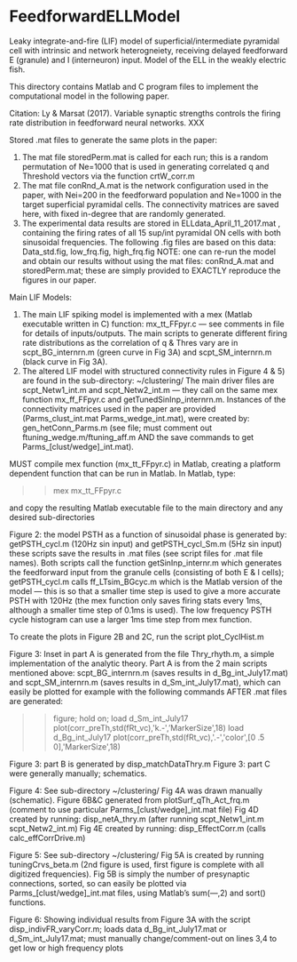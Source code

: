 # FeedforwardELLModel
Leaky integrate-and-fire (LIF) model of superficial/intermediate pyramidal cell with intrinsic and network heterogneiety, receiving delayed feedforward E (granule) and I (interneuron) input. 
Model of the ELL in the weakly electric fish.

This directory contains Matlab and C program files to implement the computational model in the following paper.

Citation: Ly & Marsat (2017). Variable synaptic strengths controls the firing rate distribution in feedforward neural networks.  XXX

Stored .mat files to generate the same plots in the paper:
1) The mat file storedPerm.mat is called for each run; this is a random permutation of Ne=1000 that is used in generating correlated q and Threshold vectors via the function crtW_corr.m 
2) The mat file conRnd_A.mat is the network configuration used in the paper, with Nei=200 in the feedforward population and Ne=1000 in the target superficial pyramidal cells.  The connectivity matrices are saved here, with fixed in-degree that are randomly generated.
3) The experimental data results are stored in ELLdata_April_11_2017.mat , containing the firing rates of all 15 sup/int pyramidal ON cells with both sinusoidal frequencies.  The following .fig files are based on this data: Data_std.fig, low_frq.fig, high_frq.fig 
NOTE: one can re-run the model and obtain our results without using the mat files: conRnd_A.mat and storedPerm.mat; these are simply provided to EXACTLY reproduce the figures in our paper.

Main LIF Models: 
1) The main LIF spiking model is implemented with a mex (Matlab executable written in C) function: mx_tt_FFpyr.c — see comments in file for details of inputs/outputs.  The main scripts to generate different firing rate distributions as the correlation of q & Thres vary are in scpt_BG_internrn.m (green curve in Fig 3A) and scpt_SM_internrn.m (black curve in Fig 3A).  
2) The altered LIF model with structured connectivity rules in Figure 4 & 5) are found in the sub-directory: ~/clustering/ 
The main driver files are scpt_Netw1_int.m and scpt_Netw2_int.m — they call on the same mex function mx_ff_FFpyr.c and getTunedSinInp_internrn.m.   Instances of the connectivity matrices used in the paper are provided (Parms_clust_int.mat Parms_wedge_int.mat), were created by: gen_hetConn_Parms.m (see file; must comment out ftuning_wedge.m/ftuning_aff.m AND the save commands to get Parms_[clust/wedge]_int.mat).

MUST compile mex function (mx_tt_FFpyr.c) in Matlab, creating a platform dependent function that can be run in Matlab. In Matlab, type: 

>>mex mx_tt_FFpyr.c

and copy the resulting Matlab executable file to the main directory and any desired sub-directories

Figure 2: the model PSTH as a function of sinusoidal phase is generated by: getPSTH_cycl.m (120Hz sin input)  and getPSTH_cycl_Sm.m (5Hz sin input) these scripts save the results in .mat files (see script files for .mat file names).
Both scripts call the function getSinInp_internr.m which generates the feedforward input from the granule cells (consisting of both E & I cells); getPSTH_cycl.m calls ff_LTsim_BGcyc.m which is the Matlab version of the model — this is so that a smaller time step is used to give a more accurate PSTH with 120Hz (the mex function only saves firing stats every 1ms, although a smaller time step of 0.1ms is used).  The low frequency PSTH cycle histogram can use a larger 1ms time step from mex function.

To create the plots in Figure 2B and 2C, run the script plot_CyclHist.m 

Figure 3: Inset in part A is generated from the file Thry_rhyth.m, a simple implementation of the analytic theory.  Part A is from the 2 main scripts mentioned above: scpt_BG_internrn.m (saves results in d_Bg_int_July17.mat) and scpt_SM_internrn.m (saves results in d_Sm_int_July17.mat), 
which can easily be plotted for example with the following commands AFTER .mat files are generated:

>>figure; hold on;
>>load d_Sm_int_July17
>>plot(corr_preTh,std(fRt_vc),'k.-',’MarkerSize',18)
>>load d_Bg_int_July17
>>plot(corr_preTh,std(fRt_vc),'.-','color',[0 .5 0],'MarkerSize',18)

Figure 3: part B is generated by disp_matchDataThry.m
Figure 3: part C were generally manually; schematics.  

Figure 4: See sub-directory ~/clustering/ 
Fig 4A was drawn manually (schematic).  Figure 6B&C generated from plotSurf_qTh_Act_frq.m (comment to use particular Parms_[clust/wedge]_int.mat file)
Fig 4D created by running: disp_netA_thry.m (after running scpt_Netw1_int.m scpt_Netw2_int.m)
Fig 4E created by running: disp_EffectCorr.m (calls calc_effCorrDrive.m)

Figure 5: See sub-directory ~/clustering/ 
Fig 5A is created by running tuningCrvs_beta.m (2nd figure is used, first figure is complete with all digitized frequencies).
Fig 5B is simply the number of presynaptic connections, sorted, so can easily be plotted via Parms_[clust/wedge]_int.mat files, using Matlab’s sum(—,2) and sort() functions.

Figure 6: Showing individual results from Figure 3A with the script disp_indivFR_varyCorr.m; loads data d_Bg_int_July17.mat or d_Sm_int_July17.mat; must 
manually change/comment-out on lines 3,4 to get low or high frequency plots
